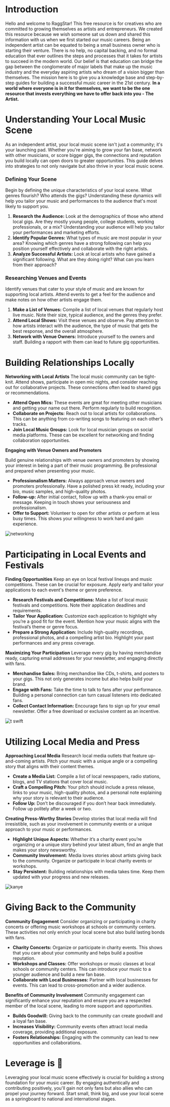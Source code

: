 <script lang='ts'>
  import BlogPageTemplate from '$lib/components/blog/BlogPageTemplate.svelte';
  import type { BlogCardProps } from '$lib/repositories/BlogPostRepository';
  import { ASSETS_PATH } from '$lib/repositories/BlogPostRepository';
  import { orderedBlogPosts } from '$lib/repositories/BlogPostRepository';
  import { page } from '$app/stores';

  const blogPostInfo: BlogCardProps = orderedBlogPosts.find((post) => post.slug === $page.route.id?.split('/')[3]);
  const assetsUrl = `${ASSETS_PATH}/${blogPostInfo.image}`;

  const gif1 = `${assetsUrl}/gif1.gif`;
  const gif2 = `${assetsUrl}/gif2.gif`;
  const gif3 = `${assetsUrl}/gif3.gif`;
</script>

<BlogPageTemplate
  title={blogPostInfo.title}
  subtitle={blogPostInfo.subtitle}
  published_date={blogPostInfo.date_published}
  coverImg={blogPostInfo.image}>

# Introduction
Hello and welcome to RaggStar! This free resource is for creatives who are committed to growing themselves as artists and entrepreneurs. We created this resource because we wish someone sat us down and shared this information with us when we first started our music careers. Being an independent artist can be equated to being a small business owner who is starting their venture. There is no help, no capital backing, and no formal education that ever outlines the steps and processes that it takes for artists to succeed in the modern world. Our belief is that education can bridge the gap between the conglomerate of major labels that make up the music industry and the everyday aspiring artists who dream of a vision bigger than themselves. The mission here is to give you a knowledge base and step-by-step guides for building a successful music career in the 21st century. **In a world where everyone is in it for themselves, we want to be the one resource that invests everything we have to offer back into you - The Artist.**

# Understanding Your Local Music Scene

As an independent artist, your local music scene isn't just a community; it's your launching pad. Whether you're aiming to grow your fan base, network with other musicians, or score bigger gigs, the connections and reputation you build locally can open doors to greater opportunities. This guide delves into strategies to not only navigate but also thrive in your local music scene.

### Defining Your Scene

Begin by defining the unique characteristics of your local scene. What genres flourish? Who attends the gigs? Understanding these dynamics will help you tailor your music and performances to the audience that's most likely to support you.

1. **Research the Audience:** Look at the demographics of those who attend local gigs. Are they mostly young people, college students, working professionals, or a mix? Understanding your audience will help you tailor your performances and marketing efforts.
2. **Identify Popular Genres:** What types of music are most popular in your area? Knowing which genres have a strong following can help you position yourself effectively and collaborate with the right artists.
3. **Analyze Successful Artists:** Look at local artists who have gained a significant following. What are they doing right? What can you learn from their approach?

### Researching Venues and Events

Identify venues that cater to your style of music and are known for supporting local artists. Attend events to get a feel for the audience and make notes on how other artists engage them.

1. **Make a List of Venues:** Compile a list of local venues that regularly host live music. Note their size, typical audience, and the genres they prefer.
2. **Attend Local Shows:** Visit these venues and observe. Pay attention to how artists interact with the audience, the type of music that gets the best response, and the overall atmosphere.
3. **Network with Venue Owners:** Introduce yourself to the owners and staff. Building a rapport with them can lead to future gig opportunities.


# Building Relationships Locally

**Networking with Local Artists**
The local music community can be tight-knit. Attend shows, participate in open mic nights, and consider reaching out for collaborative projects. These connections often lead to shared gigs or recommendations.

* **Attend Open Mics:** These events are great for meeting other musicians and getting your name out there. Perform regularly to build recognition.
* **Collaborate on Projects:** Reach out to local artists for collaborations. This can be anything from co-writing songs to featuring on each other’s tracks.
* **Join Local Music Groups:** Look for local musician groups on social media platforms. These can be excellent for networking and finding collaboration opportunities.

**Engaging with Venue Owners and Promoters**

Build genuine relationships with venue owners and promoters by showing your interest in being a part of their music programming. Be professional and prepared when presenting your music.

* **Professionalism Matters:** Always approach venue owners and promoters professionally. Have a polished press kit ready, including your bio, music samples, and high-quality photos.
* **Follow-up:** After initial contact, follow up with a thank-you email or message. Keeping in touch shows your seriousness and professionalism.
* **Offer to Support:** Volunteer to open for other artists or perform at less busy times. This shows your willingness to work hard and gain experience.

![networking]({gif1})

# Participating in Local Events and Festivals

**Finding Opportunities**
Keep an eye on local festival lineups and music competitions. These can be crucial for exposure. Apply early and tailor your applications to each event's theme or genre preference.
* **Research Festivals and Competitions:** Make a list of local music festivals and competitions. Note their application deadlines and requirements.
* **Tailor Your Application:** Customize each application to highlight why you’re a good fit for the event. Mention how your music aligns with the festival’s theme or genre focus.
* **Prepare a Strong Application:** Include high-quality recordings, professional photos, and a compelling artist bio. Highlight your past performances and any press coverage.

**Maximizing Your Participation** Leverage every gig by having merchandise ready, capturing email addresses for your newsletter, and engaging directly with fans.
* **Merchandise Sales:** Bring merchandise like CDs, t-shirts, and posters to your gigs. This not only generates income but also helps build your brand.
* **Engage with Fans:** Take the time to talk to fans after your performance. Building a personal connection can turn casual listeners into dedicated fans.
* **Collect Contact Information:** Encourage fans to sign up for your email newsletter. Offer a free download or exclusive content as an incentive.

![t swift]({gif2})

# Utilizing Local Media and Press
**Approaching Local Media** Research local media outlets that feature up-and-coming artists. Pitch your music with a unique angle or a compelling story that aligns with their content themes.
* **Create a Media List:** Compile a list of local newspapers, radio stations, blogs, and TV stations that cover local music.
* **Craft a Compelling Pitch:** Your pitch should include a press release, links to your music, high-quality photos, and a personal note explaining why your story is relevant to their audience.
* **Follow Up:** Don’t be discouraged if you don’t hear back immediately. Follow up politely after a week or two.

**Creating Press-Worthy Stories** Develop stories that local media will find irresistible, such as your involvement in community events or a unique approach to your music or performances.
* **Highlight Unique Aspects:** Whether it’s a charity event you’re organizing or a unique story behind your latest album, find an angle that makes your story newsworthy.
* **Community Involvement:** Media loves stories about artists giving back to the community. Organize or participate in local charity events or workshops.
* **Stay Persistent:** Building relationships with media takes time. Keep them updated with your progress and new releases.

![kanye]({gif3})

# Giving Back to the Community
**Community Engagement** Consider organizing or participating in charity concerts or offering music workshops at schools or community centers. These activities not only enrich your local scene but also build lasting bonds with fans.
* **Charity Concerts:** Organize or participate in charity events. This shows that you care about your community and helps build a positive reputation.
* **Workshops and Classes:** Offer workshops or music classes at local schools or community centers. This can introduce your music to a younger audience and build a new fan base.
* **Collaborate with Local Businesses:** Partner with local businesses for events. This can lead to cross-promotion and a wider audience.

**Benefits of Community Involvement** Community engagement can significantly enhance your reputation and ensure you are a respected member of the local scene, leading to more support and opportunities.
* **Builds Goodwill:** Giving back to the community can create goodwill and a loyal fan base.
* **Increases Visibility:** Community events often attract local media coverage, providing additional exposure.
* **Fosters Relationships:** Engaging with the community can lead to new opportunities and collaborations.

# Leverage is 🔑
Leveraging your local music scene effectively is crucial for building a strong foundation for your music career. By engaging authentically and contributing positively, you'll gain not only fans but also allies who can propel your journey forward. Start small, think big, and use your local scene as a springboard to national and international stages.

</BlogPageTemplate>
